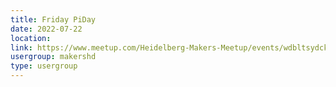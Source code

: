 ```yaml
---
title: Friday PiDay
date: 2022-07-22
location: 
link: https://www.meetup.com/Heidelberg-Makers-Meetup/events/wdbltsydckbdc/
usergroup: makershd
type: usergroup
---
```

